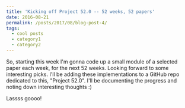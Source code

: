 ```yaml
---
title: 'Kicking off Project 52.0 -- 52 weeks, 52 papers'
date: 2016-08-21
permalink: /posts/2017/08/blog-post-4/
tags:
  - cool posts
  - category1
  - category2
---
```

So, starting this week I'm gonna code up a small module of a selected paper each week, for the next 52 weeks. Looking forward to some interesting picks. I'll be adding these implementations to a GitHub repo dedicated to this, "Project 52.0". I'll be documenting the progress and noting down interesting thoughts :)

Lassss goooo!
